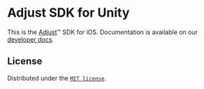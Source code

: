 # Adjust SDK for Unity

This is the [Adjust](https://adjust.com)™  SDK for iOS. Documentation is available on our [developer docs](https://dev.adjust.com/en/sdk/unity/?version=v5).

## License

Distributed under the [`MIT license`](MIT-LICENSE).
